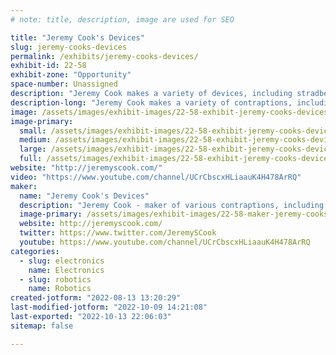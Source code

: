 ```yaml
---
# note: title, description, image are used for SEO

title: "Jeremy Cook's Devices"
slug: jeremy-cooks-devices
permalink: /exhibits/jeremy-cooks-devices/
exhibit-id: 22-58
exhibit-zone: "Opportunity"
space-number: Unassigned
description: "Jeremy Cook makes a variety of devices, including stradbeests and electronics"
description-long: "Jeremy Cook makes a variety of contraptions, including strandbeests, electronics, and much more!"
image: /assets/images/exhibit-images/22-58-exhibit-jeremy-cooks-devices-43-logo-black1c-youtube-2-crop-stylized4-rounded-2645-large.png
image-primary: 
  small: /assets/images/exhibit-images/22-58-exhibit-jeremy-cooks-devices-43-logo-black1c-youtube-2-crop-stylized4-rounded-2645-small.png
  medium: /assets/images/exhibit-images/22-58-exhibit-jeremy-cooks-devices-43-logo-black1c-youtube-2-crop-stylized4-rounded-2645-medium.png
  large: /assets/images/exhibit-images/22-58-exhibit-jeremy-cooks-devices-43-logo-black1c-youtube-2-crop-stylized4-rounded-2645-large.png
  full: /assets/images/exhibit-images/22-58-exhibit-jeremy-cooks-devices-43-logo-black1c-youtube-2-crop-stylized4-rounded-2645-full.png
website: "http://jeremyscook.com/"
video: "https://www.youtube.com/channel/UCrCbscxHLiaauK4H478ArRQ"
maker: 
  name: "Jeremy Cook's Devices"
  description: "Jeremy Cook - maker of various contraptions, including strandbeests and electronics. Have exhibited before."
  image-primary: /assets/images/exhibit-images/22-58-maker-jeremy-cooks-devices-logo-black1c-youtube-2-crop-stylized4-rounded-medium.png
  website: http://jeremyscook.com/
  twitter: https://www.twitter.com/JeremySCook
  youtube: https://www.youtube.com/channel/UCrCbscxHLiaauK4H478ArRQ
categories: 
  - slug: electronics
    name: Electronics
  - slug: robotics
    name: Robotics
created-jotform: "2022-08-13 13:20:29"
last-modified-jotform: "2022-10-09 14:21:08"
last-exported: "2022-10-13 22:06:03"
sitemap: false

---
```

